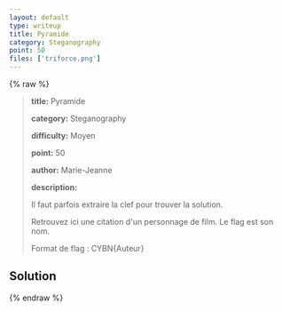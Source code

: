 ```yaml
---
layout: default
type: writeup
title: Pyramide
category: Steganography
point: 50
files: ['triforce.png']
---
```


{% raw %}
> **title:** Pyramide
>
> **category:** Steganography
>
> **difficulty:** Moyen
>
> **point:** 50
>
> **author:** Marie-Jeanne
>
> **description:**
>
> Il faut parfois extraire la clef pour trouver la solution.  
>
> Retrouvez ici une citation d'un personnage de film. Le flag est son nom.
>
> Format de flag : CYBN{Auteur}
>
> 

## Solution



{% endraw %}
